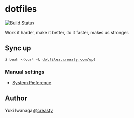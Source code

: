 dotfiles
========

[![Build Status](https://travis-ci.org/creasty/dotfiles.svg?branch=master)](https://travis-ci.org/creasty/dotfiles)

Work it harder, make it better, do it faster, makes us stronger.


Sync up
-------

<pre><code>$ bash <(curl -L <a href="http://dotfiles.creasty.com/up">dotfiles.creasty.com/up</a>)</code></pre>

### Manual settings

- [System Preference](./docs/system_preference.md)


Author
------

Yuki Iwanaga [@creasty](https://github.com/creasty)
